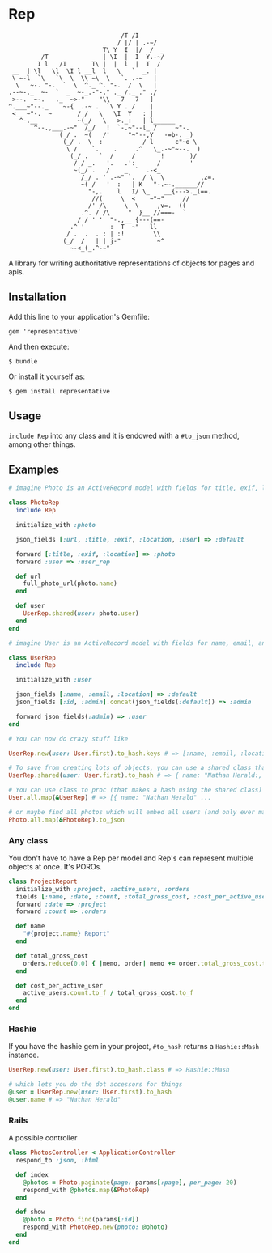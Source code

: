 # Rep

```
                               /T /I
                              / |/ | .-~/
                          T\ Y  I  |/  /  _
         /T               | \I  |  I  Y.-~/
        I l   /I       T\ |  |  l  |  T  /
 __  | \l   \l  \I l __l  l   \   `  _. |
 \ ~-l  `\   `\  \  \\ ~\  \   `. .-~   |
  \   ~-. "-.  `  \  ^._ ^. "-.  /  \   |
.--~-._  ~-  `  _  ~-_.-"-." ._ /._ ." ./
 >--.  ~-.   ._  ~>-"    "\\   7   7   ]
^.___~"--._    ~-{  .-~ .  `\ Y . /    |
 <__ ~"-.  ~       /_/   \   \I  Y   : |
   ^-.__           ~(_/   \   >._:   | l______
       ^--.,___.-~"  /_/   !  `-.~"--l_ /     ~"-.
              (_/ .  ~(   /'     "~"--,Y   -=b-. _)
               (_/ .  \  :           / l      c"~o \
                \ /    `.    .     .^   \_.-~"~--.  )
                 (_/ .   `  /     /       !       )/
                  / / _.   '.   .':      /        '
                  ~(_/ .   /    _  `  .-<_
                    /_/ . ' .-~" `.  / \  \          ,z=.
                    ~( /   '  :   | K   "-.~-.______//
                      "-,.    l   I/ \_    __{--->._(==.
                       //(     \  <    ~"~"     //
                      /' /\     \  \     ,v=.  ((
                    .^. / /\     "  }__ //===-  `
                   / / ' '  "-.,__ {---(==-
                 .^ '       :  T  ~"   ll
                / .  .  . : | :!        \\
               (_/  /   | | j-"          ~^
                 ~-<_(_.^-~"
```

A library for writing authoritative representations of objects for pages and apis.

## Installation

Add this line to your application's Gemfile:

    gem 'representative'

And then execute:

    $ bundle

Or install it yourself as:

    $ gem install representative

## Usage

`include Rep` into any class and it is endowed with a `#to_json` method,
among other things.

## Examples

```ruby
# imagine Photo is an ActiveRecord model with fields for title, exif, location, and user_id

class PhotoRep
  include Rep

  initialize_with :photo

  json_fields [:url, :title, :exif, :location, :user] => :default

  forward [:title, :exif, :location] => :photo
  forward :user => :user_rep

  def url
    full_photo_url(photo.name)
  end

  def user
    UserRep.shared(user: photo.user)
  end
end

# imagine User is an ActiveRecord model with fields for name, email, and location

class UserRep
  include Rep

  initialize_with :user

  json_fields [:name, :email, :location] => :default
  json_fields [:id, :admin].concat(json_fields(:default)) => :admin

  forward json_fields(:admin) => :user
end

# You can now do crazy stuff like

UserRep.new(user: User.first).to_hash.keys # => [:name, :email, :location]

# To save from creating lots of objects, you can use a shared class that is reset fresh
UserRep.shared(user: User.first).to_hash # => { name: "Nathan Herald:, ...

# You can use class to proc (that makes a hash using the shared class)
User.all.map(&UserRep) # => [{ name: "Nathan Herald" ...

# or maybe find all photos which will embed all users (and only ever make one instance each of PhotoRep and UserRep)
Photo.all.map(&PhotoRep).to_json
```

### Any class

You don't have to have a Rep per model and Rep's can represent multiple objects at once. It's POROs.

```ruby
class ProjectReport
  initialize_with :project, :active_users, :orders
  fields [:name, :date, :count, :total_gross_cost, :cost_per_active_user]
  forward :date => :project
  forward :count => :orders

  def name
    "#{project.name} Report"
  end

  def total_gross_cost
    orders.reduce(0.0) { |memo, order| memo += order.total_gross_cost.to_f }
  end

  def cost_per_active_user
    active_users.count.to_f / total_gross_cost.to_f
  end
end
```

### Hashie

If you have the hashie gem in your project, `#to_hash` returns a `Hashie::Mash` instance.

```ruby
UserRep.new(user: User.first).to_hash.class # => Hashie::Mash

# which lets you do the dot accessors for things
@user = UserRep.new(user: User.first).to_hash
@user.name # => "Nathan Herald"
```

### Rails

A possible controller
```ruby
class PhotosController < ApplicationController
  respond_to :json, :html

  def index
    @photos = Photo.paginate(page: params[:page], per_page: 20)
    respond_with @photos.map(&PhotoRep)
  end

  def show
    @photo = Photo.find(params[:id])
    respond_with PhotoRep.new(photo: @photo)
  end
end
```
